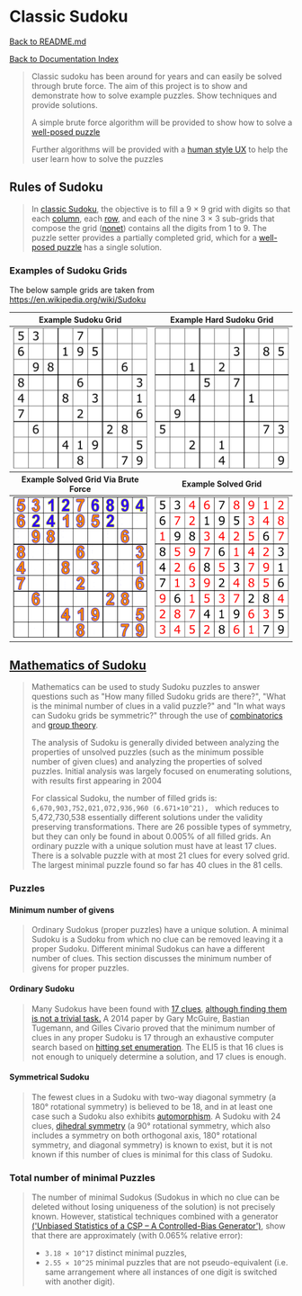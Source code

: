 # Classic Sudoku

[Back to README.md](../README.md)

[Back to Documentation Index](./README.md)

> Classic sudoku has been around for years and can easily be solved through brute force. The aim of this project is to show and demonstrate how to solve example puzzles. Show techniques and provide solutions.
>
> A simple brute force algorithm will be provided to show how to solve a [well-posed puzzle][1]
>
> Further algorithms will be provided with a [human style UX][2] to help the user learn how to solve the puzzles

## Rules of Sudoku

> In [classic Sudoku](https://en.wikipedia.org/wiki/Sudoku), the objective is to fill a 9 × 9 grid with digits so that each [column](./Terminology.md#column), each [row](./Terminology.md#row), and each of the nine 3 × 3 sub-grids that compose the grid ([nonet](./Terminology.md#nonet)) contains all the digits from 1 to 9. The puzzle setter provides a partially completed grid, which for a [well-posed puzzle][1] has a single solution.

### Examples of Sudoku Grids

The below sample grids are taken from https://en.wikipedia.org/wiki/Sudoku

<table>

  <colgroup>
    <col span="1" style="width: 50%;">
  </colgroup>

<thead>
    <tr>
      <th>Example Sudoku Grid</th>
      <th>Example Hard Sudoku Grid</th>
    </tr>
  </thead>
  <tbody>
    <tr>
      <td style="text-align: center; vertical-align: middle;"> <img src="./images/sudoko/example-sudoku-grid.png" alt="Example Sudoku Grid" width="250px" height="250px" > </td>
      <td style="text-align: center; vertical-align: middle;"> <img src="./images/sudoko/Sudoku_puzzle_hard_for_brute_force.png" alt="Example Hard Sudoku Grid" width="250px" height="250px"> </td>
    </tr>
  </tbody>

  <colgroup>
    <col span="1" style="width: 50%;">
  </colgroup>

<thead>
    <tr>
      <th>Example Solved Grid Via Brute Force</th>
      <th>Example Solved Grid</th>
    </tr>
  </thead>

<tbody>
    <tr>
      <td style="text-align: center; vertical-align: middle;"> <img src="./images/sudoko/Sudoku_solved_by_bactracking.gif" alt="Example Brute Force Solver" width="250px" height="250px"> </td>
      <td style="text-align: center; vertical-align: middle;"> <img src="./images/sudoko/solved_puzzle.svg" alt="Example Solved Grid" width="250px" height="250px" > </td>
    </tr>
  </tbody>

</table>

## [Mathematics of Sudoku][3]


> Mathematics can be used to study Sudoku puzzles to answer questions such as "How many filled Sudoku grids are there?", "What is the minimal number of clues in a valid puzzle?" and "In what ways can Sudoku grids be symmetric?" through the use of [combinatorics](https://en.wikipedia.org/wiki/Combinatorics) and [group theory](https://en.wikipedia.org/wiki/Group_theory).
> 
> The analysis of Sudoku is generally divided between analyzing the properties of unsolved puzzles (such as the minimum possible number of given clues) and analyzing the properties of solved puzzles. Initial analysis was largely focused on enumerating solutions, with results first appearing in 2004
>
> For classical Sudoku, the number of filled grids is: ```6,670,903,752,021,072,936,960 (6.671×10^21), ```
> which reduces to 5,472,730,538 essentially different solutions under the validity preserving transformations. There are 26 possible types of symmetry, but they can only be found in about 0.005% of all filled grids. An ordinary puzzle with a unique solution must have at least 17 clues. There is a solvable puzzle with at most 21 clues for every solved grid. The largest minimal puzzle found so far has 40 clues in the 81 cells.



### Puzzles

#### Minimum number of givens
> Ordinary Sudokus (proper puzzles) have a unique solution. A minimal Sudoku is a Sudoku from which no clue can be removed leaving it a proper Sudoku. Different minimal Sudokus can have a different number of clues. This section discusses the minimum number of givens for proper puzzles.

#### Ordinary Sudoku
> Many Sudokus have been found with [17 clues][5], [although finding them is not a trivial task.][6] A 2014 paper by Gary McGuire, Bastian Tugemann, and Gilles Civario proved that the minimum number of clues in any proper Sudoku is 17 through an exhaustive computer search based on [hitting set enumeration][7]. The ELI5 is that 16 clues is not enough to uniquely determine a solution, and 17 clues is enough.

#### Symmetrical Sudoku
> The fewest clues in a Sudoku with two-way diagonal symmetry (a 180° rotational symmetry) is believed to be 18, and in at least one case such a Sudoku also exhibits [automorphism][8]. A Sudoku with 24 clues, [dihedral symmetry][9] (a 90° rotational symmetry, which also includes a symmetry on both orthogonal axis, 180° rotational symmetry, and diagonal symmetry) is known to exist, but it is not known if this number of clues is minimal for this class of Sudoku.

### Total number of minimal Puzzles
> The number of minimal Sudokus (Sudokus in which no clue can be deleted without losing uniqueness of the solution) is not precisely known. However, statistical techniques combined with a generator [('Unbiased Statistics of a CSP – A Controlled-Bias Generator')][10], show that there are approximately (with 0.065% relative error):
>
> * ```3.18 × 10^17``` distinct minimal puzzles,
> * ```2.55 × 10^25``` minimal puzzles that are not pseudo-equivalent (i.e. same arrangement where all instances of one digit is switched with another digit).


[1]: https://en.wikipedia.org/wiki/Well-posed_problem
[2]: https://en.wikipedia.org/wiki/Killer_sudoku#Solving_strategies
[3]: https://en.wikipedia.org/wiki/Mathematics_of_Sudoku
[4]: https://www.proquest.com/docview/89064497?sourcetype=Scholarly+Journals
[5]: https://web.archive.org/web/20161012180015/http://www2.ic-net.or.jp/~takaken/auto/guest/bbs46.html
[6]: https://web.archive.org/web/20061126162713/http://www.csse.uwa.edu.au/~gordon/sudokumin.php
[7]: https://en.wikipedia.org/wiki/Monotone_dualization
[8]: https://en.wikipedia.org/wiki/Automorphism
[9]: https://en.wikipedia.org/wiki/Dihedral_group
[10]: https://hal.science/hal-00641955